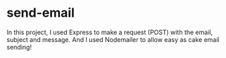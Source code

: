 # send-email
In this project, I used Express to make a request (POST) with the email, subject and message. And I used Nodemailer to allow easy as cake email sending! 
